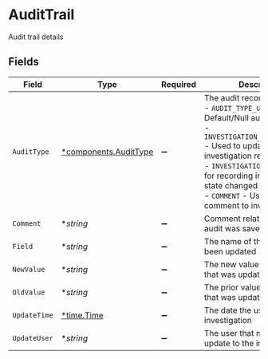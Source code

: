 # AuditTrail

Audit trail details


## Fields

| Field                                                                                                                                                                                                                                                                                                       | Type                                                                                                                                                                                                                                                                                                        | Required                                                                                                                                                                                                                                                                                                    | Description                                                                                                                                                                                                                                                                                                 | Example                                                                                                                                                                                                                                                                                                     |
| ----------------------------------------------------------------------------------------------------------------------------------------------------------------------------------------------------------------------------------------------------------------------------------------------------------- | ----------------------------------------------------------------------------------------------------------------------------------------------------------------------------------------------------------------------------------------------------------------------------------------------------------- | ----------------------------------------------------------------------------------------------------------------------------------------------------------------------------------------------------------------------------------------------------------------------------------------------------------- | ----------------------------------------------------------------------------------------------------------------------------------------------------------------------------------------------------------------------------------------------------------------------------------------------------------- | ----------------------------------------------------------------------------------------------------------------------------------------------------------------------------------------------------------------------------------------------------------------------------------------------------------- |
| `AuditType`                                                                                                                                                                                                                                                                                                 | [*components.AuditType](../../models/components/audittype.md)                                                                                                                                                                                                                                               | :heavy_minus_sign:                                                                                                                                                                                                                                                                                          | The audit record type, one of:<br/>- `AUDIT_TYPE_UNSPECIFIED` - Default/Null audit type.<br/>- `INVESTIGATION_REQUEST_UPDATE` - Used to update an investigation request.<br/>- `INVESTIGATION_STATE` - Used for recording investigation state changed events.<br/>- `COMMENT` - Used for adding a comment to investigation. | INVESTIGATION_REQUEST_UPDATE                                                                                                                                                                                                                                                                                |
| `Comment`                                                                                                                                                                                                                                                                                                   | **string*                                                                                                                                                                                                                                                                                                   | :heavy_minus_sign:                                                                                                                                                                                                                                                                                          | Comment relating to why the audit was saved                                                                                                                                                                                                                                                                 | Updating family name                                                                                                                                                                                                                                                                                        |
| `Field`                                                                                                                                                                                                                                                                                                     | **string*                                                                                                                                                                                                                                                                                                   | :heavy_minus_sign:                                                                                                                                                                                                                                                                                          | The name of the field that has been updated                                                                                                                                                                                                                                                                 | investigation_request.person_investigation.family_name                                                                                                                                                                                                                                                      |
| `NewValue`                                                                                                                                                                                                                                                                                                  | **string*                                                                                                                                                                                                                                                                                                   | :heavy_minus_sign:                                                                                                                                                                                                                                                                                          | The new value for the field that was updated                                                                                                                                                                                                                                                                | Doe                                                                                                                                                                                                                                                                                                         |
| `OldValue`                                                                                                                                                                                                                                                                                                  | **string*                                                                                                                                                                                                                                                                                                   | :heavy_minus_sign:                                                                                                                                                                                                                                                                                          | The prior value for the field that was updated                                                                                                                                                                                                                                                              | Dough                                                                                                                                                                                                                                                                                                       |
| `UpdateTime`                                                                                                                                                                                                                                                                                                | [*time.Time](https://pkg.go.dev/time#Time)                                                                                                                                                                                                                                                                  | :heavy_minus_sign:                                                                                                                                                                                                                                                                                          | The date the user updated the investigation                                                                                                                                                                                                                                                                 | 2023-06-13 23:48:58.343 +0000 UTC                                                                                                                                                                                                                                                                           |
| `UpdateUser`                                                                                                                                                                                                                                                                                                | **string*                                                                                                                                                                                                                                                                                                   | :heavy_minus_sign:                                                                                                                                                                                                                                                                                          | The user that made the update to the investigation                                                                                                                                                                                                                                                          | jsmith                                                                                                                                                                                                                                                                                                      |